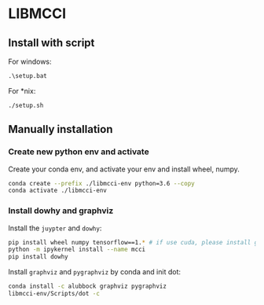# LIBMCCI

## Install with script

For windows:

```bat
.\setup.bat
```

For *nix:

```shell
./setup.sh
```

## Manually installation

### Create new python env and activate

Create your conda env, and activate your env and install wheel, numpy.

```bash
conda create --prefix ./libmcci-env python=3.6 --copy
conda activate ./libmcci-env
```

### Install dowhy and graphviz

Install the `juypter` and `dowhy`:

```bash
pip install wheel numpy tensorflow==1.* # if use cuda, please install gpu-version
python -m ipykernel install --name mcci
pip install dowhy
```

Install `graphviz` and `pygraphviz` by conda and init dot:

```bash
conda install -c alubbock graphviz pygraphviz
libmcci-env/Scripts/dot -c
```


